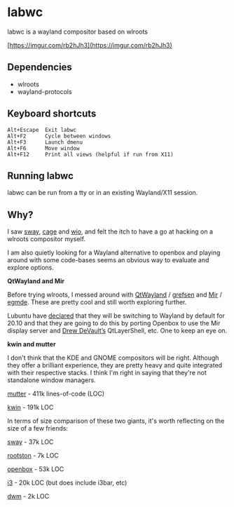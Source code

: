 # labwc

labwc is a wayland compositor based on wlroots

[https://imgur.com/rb2hJh3](https://imgur.com/rb2hJh3)

## Dependencies

- wlroots
- wayland-protocols

## Keyboard shortcuts

```
Alt+Escape  Exit labwc
Alt+F2      Cycle between windows
Alt+F3      Launch dmenu
Alt+F6      Move window
Alt+F12     Print all views (helpful if run from X11)
```

## Running labwc

labwc can be run from a tty or in an existing Wayland/X11 session.

## Why?

I saw [sway](https://swaywm.org/), [cage](https://www.hjdskes.nl/blog/cage-01/) and [wio](https://wio-project.org/), and felt the itch to have a go at hacking on a wlroots compositor myself.

I am also quietly looking for a Wayland alternative to openbox and playing around with some code-bases seems an obvious way to evaluate and explore options.

<b>QtWayland and Mir</b>

Before trying wlroots, I messed around with [QtWayland](https://github.com/qt/qtwayland) / [grefsen](https://github.com/ec1oud/grefsen) and [Mir](https://mir-server.io) / [egmde](https://github.com/AlanGriffiths/egmde). These are pretty cool and still worth exploring further.

Lubuntu have [declared](https://lubuntu.me/lubuntu-development-newsletter-9/) that they will be switching to Wayland by default for 20.10 and that they are going to do this by porting Openbox to use the Mir display server and [Drew DeVault’s](https://drewdevault.com/) QtLayerShell, etc. One to keep an eye on.

<b>kwin and mutter</b>

I don't think that the KDE and GNOME compositors will be right. Although they offer a brilliant experience, they are pretty heavy and quite integrated with their respective stacks. I think I'm right in saying that they're not standalone window managers.

[mutter](https://gitlab.gnome.org/GNOME/mutter) - 411k lines-of-code (LOC)

[kwin](https://github.com/KDE/kwin) - 191k LOC

In terms of size comparison of these two giants, it's worth reflecting on the size of a few friends:

[sway](https://github.com/swaywm/sway) - 37k LOC

[rootston](https://github.com/swaywm/wlroots/tree/master/rootston) - 7k LOC

[openbox](https://github.com/danakj/openbox) - 53k LOC

[i3](https://github.com/i3/i3) - 20k LOC (but does include i3bar, etc)

[dwm](https://dwm.suckless.org) - 2k LOC

